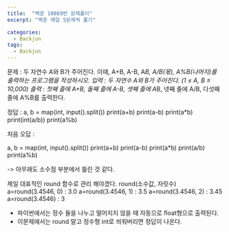 ```yaml
---
title:  "백준 10869번 문제풀이"
excerpt: "백준 매일 5문제씩 풀기"

categories:
  - Backjun
tags:
  - Backjun
---
```


문제 : 두 자연수 A와 B가 주어진다. 이때, A+B, A-B, A*B, A/B(몫), A%B(나머지)를 출력하는 프로그램을 작성하시오. 
입력 : 두 자연수 A와 B가 주어진다. (1 ≤ A, B ≤ 10,000)
출력 : 첫째 줄에 A+B, 둘째 줄에 A-B, 셋째 줄에 A*B, 넷째 줄에 A/B, 다섯째 줄에 A%B를 출력한다.

정답 :
a, b = map(int, input().split())
print(a+b)
print(a-b)
print(a*b)
print(int(a/b))
print(a%b)

처음 오답 :

a, b = map(int, input().split())
print(a+b)
print(a-b)
print(a*b)
print(a/b)
print(a%b)

-> 아무래도 소수점 부분에서 틀린 것 같다.

제일 대표적인 round 함수로 관리 해야겠다.
round(소수값, 자릿수)
a=round(3.4546, 0) : 3.0
a=round(3.4546, 1) : 3.5
a=round(3.4546, 2) : 3.45
a=round(3.4546) : 3

* 파이썬에서는 정수 둘을 나누고 떨어지지 않을 때 자동으로 float형으로 출력된다.
* 이문제에서는 round 말고 정수형 int로 씌워버리면 정답이 나온다.

